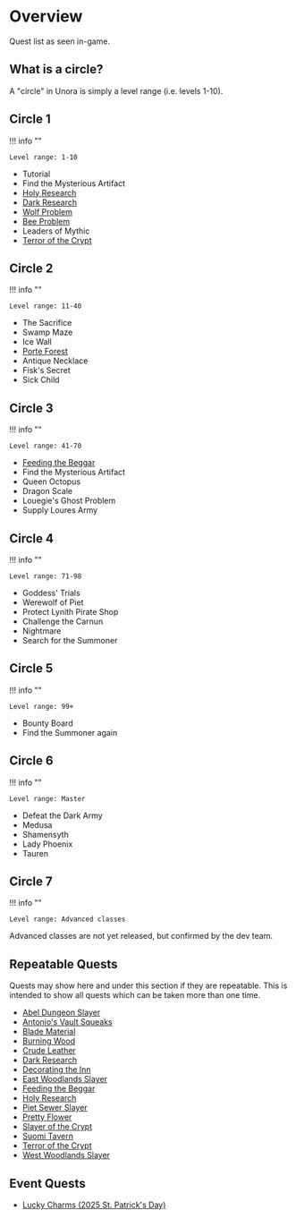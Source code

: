 # Overview

Quest list as seen in-game.

## What is a circle?

A "circle" in Unora is simply  a level range (i.e. levels 1-10).

## Circle 1

!!! info ""

    Level range: 1-10

- Tutorial
- Find the Mysterious Artifact
- [Holy Research](./circles/circle_1/holy_research.md)
- [Dark Research](./circles/circle_1/dark_research.md)
- [Wolf Problem](./circles/circle_1/wolf_problem.md)
- [Bee Problem](./circles/circle_1/bee_problem.md)
- Leaders of Mythic
- [Terror of the Crypt](./circles/circle_1/terror_of_the_crypt.md)

## Circle 2

!!! info ""

    Level range: 11-40

- The Sacrifice
- Swamp Maze
- Ice Wall
- [Porte Forest](./circles/circle_2/porte_forest.md)
- Antique Necklace
- Fisk's Secret
- Sick Child

## Circle 3

!!! info ""

    Level range: 41-70

- [Feeding the Beggar](./circles/circle_3/feeding_the_beggar.md)
- Find the Mysterious Artifact
- Queen Octopus
- Dragon Scale
- Louegie's Ghost Problem
- Supply Loures Army

## Circle 4

!!! info ""

    Level range: 71-98

- Goddess' Trials
- Werewolf of Piet
- Protect Lynith Pirate Shop
- Challenge the Carnun
- Nightmare
- Search for the Summoner

## Circle 5

!!! info ""

    Level range: 99+

- Bounty Board
- Find the Summoner again

## Circle 6

!!! info ""

    Level range: Master

- Defeat the Dark Army
- Medusa
- Shamensyth
- Lady Phoenix
- Tauren

## Circle 7

!!! info ""

    Level range: Advanced classes

Advanced classes are not yet released, but confirmed by the dev team.

## Repeatable Quests

Quests may show here and under this section if they are repeatable. This is intended to show all quests which can be taken more than one time.

- [Abel Dungeon Slayer](./circles/side/abel_dungeon_slayer.md)
- [Antonio's Vault Squeaks](./circles/side/antonios_vault_squeaks.md)
- [Blade Material](./circles/side/blade_material.md)
- [Burning Wood](./circles/side/burning_wood.md)
- [Crude Leather](./circles/side/crude_leather.md)
- [Dark Research](./circles/circle_1/dark_research.md)
- [Decorating the Inn](./circles/side/decorating_the_inn.md)
- [East Woodlands Slayer](./circles/side/east_woodlands_slayer.md)
- [Feeding the Beggar](./circles/circle_3/feeding_the_beggar.md)
- [Holy Research](./circles/circle_1/holy_research.md)
- [Piet Sewer Slayer](./circles/side/piet_sewer_slayer.md)
- [Pretty Flower](./circles/side/pretty_flower.md)
- [Slayer of the Crypt](./circles/side/slayer_of_the_crypt.md)
- [Suomi Tavern](./circles/side/suomi_tavern.md)
- [Terror of the Crypt](./circles/circle_1/terror_of_the_crypt.md)
- [West Woodlands Slayer](./circles/side/west_woodlands_slayer.md)

## Event Quests

- [Lucky Charms (2025 St. Patrick's Day)](./circles/side/lucky_charms_2025.md)
